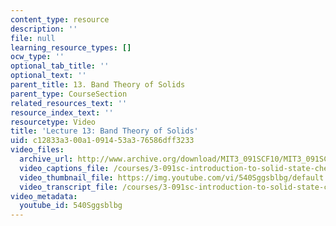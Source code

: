 ```yaml
---
content_type: resource
description: ''
file: null
learning_resource_types: []
ocw_type: ''
optional_tab_title: ''
optional_text: ''
parent_title: 13. Band Theory of Solids
parent_type: CourseSection
related_resources_text: ''
resource_index_text: ''
resourcetype: Video
title: 'Lecture 13: Band Theory of Solids'
uid: c12833a3-00a1-0914-53a3-76586dff3233
video_files:
  archive_url: http://www.archive.org/download/MIT3_091SCF10/MIT3_091SCF10lec13_300k.mp4
  video_captions_file: /courses/3-091sc-introduction-to-solid-state-chemistry-fall-2010/0cdd85261b3550bd95995bdb6e30c4f5_540Sggsblbg.vtt
  video_thumbnail_file: https://img.youtube.com/vi/540Sggsblbg/default.jpg
  video_transcript_file: /courses/3-091sc-introduction-to-solid-state-chemistry-fall-2010/8e0af668dcf022ab944038c3362b077a_540Sggsblbg.pdf
video_metadata:
  youtube_id: 540Sggsblbg
---
```

